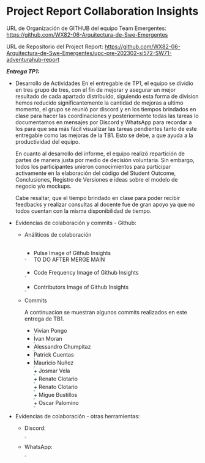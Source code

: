 # Project Report Collaboration Insights

URL de Organización de GITHUB del equipo Team Emergentes:
https://github.com/WX82-06-Arquitectura-de-Swe-Emergentes

URL de Repositorio del Project Report:
https://github.com/WX82-06-Arquitectura-de-Swe-Emergentes/upc-pre-202302-si572-SW71-adventurahub-report


<strong>*Entrega TP1:*</strong>

+ Desarrollo de Actividades
    En el entregable de TP1, el equipo se dividio en tres grupo de tres, con el fin de mejorar y asegurar un mejor resultado de cada apartado distribuido, siguiendo esta forma de division hemos reducido significantemente la cantidad de mejoras a ultimo momento, el grupo se reunió por discord y en los tiempos brindados en clase para hacer las coordinaciones y posteriormente todas las tareas lo documentamos en mensajes por Discord y WhatsApp para recordar a los  para que sea más fácil visualizar las tareas pendientes tanto de este entregable como las mejoras de la TB1. Esto se debe, a que ayuda a la productividad del equipo. 

    En cuanto al desarrollo del informe, el equipo realizó repartición de partes de manera justa por medio de decisión voluntaria. Sin embargo, todos los participantes unieron conocimientos para participar activamente en la elaboración del código del Student Outcome, Conclusiones, Registro de Versiones e ideas sobre el modelo de negocio y/o mockups. 

    Cabe resaltar, que el tiempo brindado en clase para poder recibir feedbacks y realizar consultas al docente fue de gran apoyo ya que no todos cuentan con la misma disponibilidad de tiempo.


+ Evidencias de colaboración y commits - Github:
    * Análiticos de colaboración <br><br>
        + Pulse Image of Github Insights
        <div style="display: flex; align-items: center;">
        	<img src="" style="margin-right: 20px; border: 2px solid lightblue;"> TO DO AFTER MERGE MAIN
        </div><br>

        + Code Frequency Image of Github Insights
        <div style="display: flex; align-items: center;">
        	<img src="" style="margin-right: 20px; border: 2px solid lightblue;">
        </div>
        <br>

        + Contributors Image of Github Insights
        <div style="display: flex; align-items: center;">
        	<img src="" style="margin-right: 20px; border: 2px solid lightblue;">
        </div>

    * Commits

         A continuacion se muestran algunos commits realizados en este entrega de TB1.

        + Vivian Pongo
            <div style="display: flex; align-items: center;">
            <img src="" style="margin-right: 20px; border: 2px solid lightblue;">
            </div>
        + Ivan Moran
            <div style="display: flex; align-items: center;">
            <img src="" style="margin-right: 20px; border: 2px solid lightblue;">
            </div>
        + Alessandro Chumpitaz
            <div style="display: flex; align-items: center;">
            <img src="" style="margin-right: 20px; border: 2px solid lightblue;">
            </div>
        + Patrick Cuentas
            <div style="display: flex; align-items: center;">
            <img src="" style="margin-right: 20px; border: 2px solid lightblue;">
            </div>
        + Mauricio Nuñez
            <div style="display: flex; align-items: center;">
            <img src="" style="margin-right: 20px; border: 2px solid lightblue;">
            </div>
				+ Josmar Vela
            <div style="display: flex; align-items: center;">
            <img src="" style="margin-right: 20px; border: 2px solid lightblue;">
            </div>
			  + Renato Clotario
            <div style="display: flex; align-items: center;">
            <img src="" style="margin-right: 20px; border: 2px solid lightblue;">
            </div>
			  + Renato Clotario
            <div style="display: flex; align-items: center;">
            <img src="" style="margin-right: 20px; border: 2px solid lightblue;">
            </div>
			  + Migue Bustillos
            <div style="display: flex; align-items: center;">
            <img src="" style="margin-right: 20px; border: 2px solid lightblue;">
            </div>
			  + Oscar Palomino
            <div style="display: flex; align-items: center;">
            <img src="" style="margin-right: 20px; border: 2px solid lightblue;">
            </div>

+ Evidencias de colaboración - otras herramientas: 

    + Discord:
         <div style="display: flex; align-items: center;">
        <img src="" style="margin-right: 20px; border: 2px solid lightblue;">
        </div>

    + WhatsApp:
        <div style="display: flex; align-items: center;">
        <img src="" style="margin-right: 20px; border: 2px solid lightblue;">
        </div>

